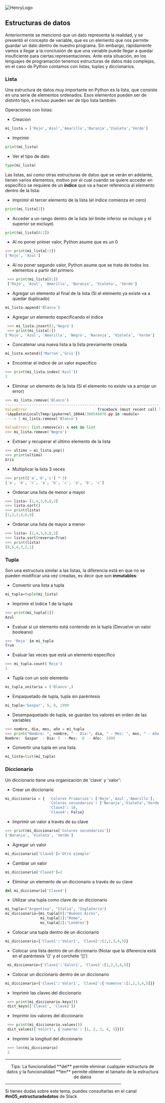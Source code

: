 ![HenryLogo](https://d31uz8lwfmyn8g.cloudfront.net/Assets/logo-henry-white-lg.png)


## Estructuras de datos

Anteriormente se mencionó que un dato representa la realidad, y se presentó el concepto de variable, que es un elemento que nos permite guardar un dato dentro de nuestro programa. Sin embargo, rápidamente vamos a llegar a la conclusión de que una variable puede llegar a quedar insuficiente para ciertas representaciones. Ante esta situación, en los lenguajes de programación tenemos estructuras de datos más complejas, en el caso de Python contamos con listas, tuplas y diccionarios.

### Lista

Una estructura de datos muy importante en Python es la lista, que consiste en una serie de elementos ordenados.
Esos elementos pueden ser de distinto tipo, e incluso pueden ser de tipo lista también.<br>

Operaciones con listas:
* Creacion 
```python
mi_lista = ['Rojo','Azul','Amarillo','Naranja','Violeta','Verde']
```
* Imprimir
```python
print(mi_lista)
```
* Ver el tipo de dato 
```python
type(mi_lista)
```

Las listas, así como otras estructuras de datos que se verán en adelante, tienen varios elementos, motivo por el cual cuando se quiere acceder en específico se requiere de un **índice** que va a hacer referencia al elemento dentro de la lista:

* Imprimir el tercer elemento de la lista (el índice comienza en cero)
```python
print(mi_lista[2])
```
* Acceder a un rango dentro de la lista (el límite inferior se incluye y el superior se excluye)
```python
print(mi_lista[0:2])
```
* Al no poner primer valor, Python asume que es un 0
```python
>>> print(mi_lista[:2])
['Rojo', 'Azul']
```
* Al no poner segundo valor, Python asume que se trata de todos los elementos a partir del primero 
```python
 >>> print(mi_lista[0:])
 ['Rojo', 'Azul', 'Amarillo', 'Naranja', 'Violeta', 'Verde']
 ```
* Agregar un elemento al final de la lista (Si el elemento ya existe va a quedar duplicado)
```python
mi_lista.append('Blanco') 
```
* Agregar un elemento especificando el índice 
```python
 >>> mi_lista.insert(3,'Negro')
 >>> print(mi_lista[:])
['Rojo', 'Azul', 'Amarillo', 'Negro', 'Naranja', 'Violeta', 'Verde']
```
* Concatenar una nueva lista a la lista previamente creada 
```python
mi_lista.extend(['Marrón','Gris'])
```
* Encontrar el índice de un valor específico 
```python
>>> print(mi_lista.index('Azul'))
1
```
* Eliminar un elemento de la lista (Si el elemento no existe va a arrojar un error)
```python 
>>> mi_lista.remove('Blanco') 
---------------------------------------------------------------------------
ValueError                                Traceback (most recent call last)
~\AppData\Local\Temp/ipykernel_10044/308548076.py in <module>
----> 1 mi_lista.remove('Blanco')

ValueError: list.remove(x): x not in list
>>> mi_lista.remove('Negro') 
```
* Extraer y recuperar el último elemento de la lista 
```python 
>>> ultimo = mi_lista.pop()
>>> print(ultimo)
Gris
```
* Multiplicar la lista 3 veces 
```python 
>>> print(['a','b','c'] * 3)
['a', 'b', 'c', 'a', 'b', 'c', 'a', 'b', 'c']
```
* Ordenar una lista de menor a mayor
```python 
>>> lista= [1,4,3,6,8,2]
>>> lista.sort()
>>> print(lista)
[1,2,3,4,6,8]
```
* Ordenar una lista de mayor a menor
```python 
>>> lista= [1,4,3,6,8,2]
>>> lista.sort(reverse=True)
>>> print(lista)
[8,6,4,3,2,1]
```

### Tupla

Son una estructura similar a las listas, la diferencia está en que no se pueden modificar una vez creadas, es decir que son **inmutables**:

* Convertir una lista a tupla 
```python 
mi_tupla=tuple(mi_lista)
```
* Imprimir el índice 1 de la tupla 
```python 
>>> print(mi_tupla[1])
Azul
```
* Evaluar si un elemento está contenido en la tupla (Devuelve un valor booleano)
```python
>>> 'Rojo' in mi_tupla
True
```
* Evaluar las veces que está un elemento específico 
```python
>>> mi_tupla.count('Rojo')
1
```
* Tupla con un solo elemento 
```python
mi_tupla_unitaria = ('Blanco',)
```
* Empaquetado de tupla, tupla sin paréntesis 
```python
mi_tupla='Gaspar', 5, 8, 1999
```
* Desempaquetado de tupla, se guardan los valores en orden de las variables 
```python
>>> nombre, dia, mes, año = mi_tupla
>>> print("Nombre: ", nombre, " - Dia:", dia, " - Mes: ", mes, " - Año: ", año)
Nombre:  Gaspar  - Dia: 5  - Mes:  8  - Año:  1999
```
* Convertir una tupla en una lista 
```python
mi_lista=list(mi_tupla)
```

### Diccionario

Un diccionario tiene una organización de 'clave' y 'valor':

* Crear un diccionario 
```python
mi_diccionario = {  'Colores Primarios': ['Rojo','Azul','Amarillo'], 
                    'Colores secundarios': ['Naranja','Violeta','Verde'], 
                    'Clave3': 10,
                    'Clave4': False}
```
* Imprimir un valor a través de su clave 
```python
>>> print(mi_diccionario['Colores secundarios'])
['Naranja', 'Violeta', 'Verde']
```
* Agregar un valor 
```python
mi_diccionario['Clave5']='Otro ejemplo'
```
* Cambiar un valor 
```python
mi_diccionario['Clave3']=2
```
* Eliminar un elemento de un diccionario a través de su clave 
```python
del mi_diccionario['Clave4']
```
* Utilizar una tupla como clave de un diccionario 
```python
mi_tupla=("Argentina", "Italia", "Inglaterra")
mi_diccionario={mi_tupla[0]:"Buenos Aires", 
                mi_tupla[1]:"Roma", 
                mi_tupla[2]:"Londres"}
```
* Colocar una tupla dentro de un diccionario 
```python
mi_diccionario={'Clave1':'Valor1', 'Clave2':(1,2,3,4,5)}
```
* Colocar una lista dentro de un diccionario (Notar que la diferencia está en el paréntesis '()' y el corchete '[]')
```python
 mi_diccionario={'Clave1':'Valor1', 'Clave2':[1,2,3,4,5]} 
 ```
* Colocar un diccionario dentro de un diccionario 
```python
mi_diccionario={'Clave1':'Valor1', 'Clave2':{'numeros':[1,2,3,4,5]}}
```
* Imprimir las claves del diccionario 
```python
 >>> print(mi_diccionario.keys())
 dict_keys(['Clave1', 'Clave2'])
 ```
* Imprimir los valores del diccionario 
```python
 >>> print(mi_diccionario.values())
 dict_values(['Valor1', {'numeros': [1, 2, 3, 4, 5]}])
 ```
* Imprimir la longitud del diccionario 
```python
 >>> len(mi_diccionario)
 2
 ```
<hr width="75%">
  <p align="center">
  Tips: La funcionalidad **del** permite eliminar cualquier estructura de datos y la funcionalidad **len** permite obtener el tamaño de la estructura de datos
  </p>
<hr width="75%">





Si tienes dudas sobre este tema, puedes consultarlas en el canal **#m05_estructuradedatos** de Slack


